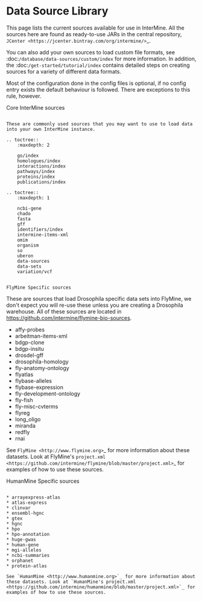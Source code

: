 Data Source Library
================================


This page lists the current sources available for use in InterMine. All the sources here are found as ready-to-use JARs in the central repository, `JCenter <https://jcenter.bintray.com/org/intermine/>`_. 

You can also add your own sources to load custom file formats, see :doc:`/database/data-sources/custom/index` for more information.  In addition, the :doc:`/get-started/tutorial/index` contains detailed steps on creating sources for a variety of different data formats.

Most of the configuration done in the config files is optional, if no config entry exists the default behaviour is followed.  There are exceptions to this rule, however.

Core InterMine sources
~~~~~~~~~~~~~~~~~~~~~~~~~~~~

These are commonly used sources that you may want to use to load data into your own InterMine instance.

.. toctree::
    :maxdepth: 2

    go/index
    homologues/index
    interactions/index
    pathways/index
    proteins/index
    publications/index
    
.. toctree::
    :maxdepth: 1

    ncbi-gene
    chado
    fasta
    gff
    identifiers/index
    intermine-items-xml
    omim
    organism
    so
    uberon
    data-sources
    data-sets
    variation/vcf


FlyMine Specific sources
~~~~~~~~~~~~~~~~~~~~~~~~~~~~

These are sources that load Drosophila specific data sets into FlyMine, we don't expect you will re-use these unless you are creating a Drosophila warehouse.  All of these sources are located in https://github.com/intermine/flymine-bio-sources.

* affy-probes                         
* arbeitman-items-xml                      
* bdgp-clone                       
* bdgp-insitu                                
* drosdel-gff                       
* drosophila-homology    
* fly-anatomy-ontology
* flyatlas 
* flybase-alleles
* flybase-expression
* fly-development-ontology
* fly-fish
* fly-misc-cvterms
* flyreg
* long_oligo
* miranda
* redfly
* rnai

See `FlyMine <http://www.flymine.org>`_ for more information about these datasets. Look at FlyMine's `project.xml <https://github.com/intermine/flymine/blob/master/project.xml>`_ for examples of how to use these sources.
 
HumanMine Specific sources
~~~~~~~~~~~~~~~~~~~~~~~~~~~~

* arrayexpress-atlas
* atlas-express
* clinvar
* ensembl-hgnc
* gtex
* hgnc
* hpo
* hpo-annotation
* huge-gwas
* human-gene
* mgi-alleles
* ncbi-summaries
* orphanet
* protein-atlas

See `HumanMine <http://www.humanmine.org>`_ for more information about these datasets. Look at `HumanMine's project.xml <https://github.com/intermine/humanmine/blob/master/project.xml>`_ for examples of how to use these sources.
